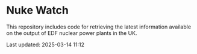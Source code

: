 # Nuke Watch

This repository includes code for retrieving the latest information available on the output of EDF nuclear power plants in the UK.

Last updated: 2025-03-14 11:12